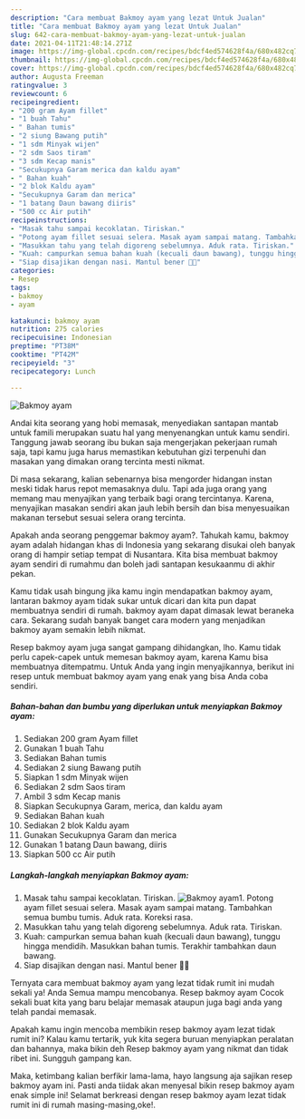 ```yaml
---
description: "Cara membuat Bakmoy ayam yang lezat Untuk Jualan"
title: "Cara membuat Bakmoy ayam yang lezat Untuk Jualan"
slug: 642-cara-membuat-bakmoy-ayam-yang-lezat-untuk-jualan
date: 2021-04-11T21:48:14.271Z
image: https://img-global.cpcdn.com/recipes/bdcf4ed574628f4a/680x482cq70/bakmoy-ayam-foto-resep-utama.jpg
thumbnail: https://img-global.cpcdn.com/recipes/bdcf4ed574628f4a/680x482cq70/bakmoy-ayam-foto-resep-utama.jpg
cover: https://img-global.cpcdn.com/recipes/bdcf4ed574628f4a/680x482cq70/bakmoy-ayam-foto-resep-utama.jpg
author: Augusta Freeman
ratingvalue: 3
reviewcount: 6
recipeingredient:
- "200 gram Ayam fillet"
- "1 buah Tahu"
- " Bahan tumis"
- "2 siung Bawang putih"
- "1 sdm Minyak wijen"
- "2 sdm Saos tiram"
- "3 sdm Kecap manis"
- "Secukupnya Garam merica dan kaldu ayam"
- " Bahan kuah"
- "2 blok Kaldu ayam"
- "Secukupnya Garam dan merica"
- "1 batang Daun bawang diiris"
- "500 cc Air putih"
recipeinstructions:
- "Masak tahu sampai kecoklatan. Tiriskan."
- "Potong ayam fillet sesuai selera. Masak ayam sampai matang. Tambahkan semua bumbu tumis. Aduk rata. Koreksi rasa."
- "Masukkan tahu yang telah digoreng sebelumnya. Aduk rata. Tiriskan."
- "Kuah: campurkan semua bahan kuah (kecuali daun bawang), tunggu hingga mendidih. Masukkan bahan tumis. Terakhir tambahkan daun bawang."
- "Siap disajikan dengan nasi. Mantul bener 👍🏼"
categories:
- Resep
tags:
- bakmoy
- ayam

katakunci: bakmoy ayam 
nutrition: 275 calories
recipecuisine: Indonesian
preptime: "PT38M"
cooktime: "PT42M"
recipeyield: "3"
recipecategory: Lunch

---
```



![Bakmoy ayam](https://img-global.cpcdn.com/recipes/bdcf4ed574628f4a/680x482cq70/bakmoy-ayam-foto-resep-utama.jpg)

Andai kita seorang yang hobi memasak, menyediakan santapan mantab untuk famili merupakan suatu hal yang menyenangkan untuk kamu sendiri. Tanggung jawab seorang ibu bukan saja mengerjakan pekerjaan rumah saja, tapi kamu juga harus memastikan kebutuhan gizi terpenuhi dan masakan yang dimakan orang tercinta mesti nikmat.

Di masa  sekarang, kalian sebenarnya bisa mengorder hidangan instan meski tidak harus repot memasaknya dulu. Tapi ada juga orang yang memang mau menyajikan yang terbaik bagi orang tercintanya. Karena, menyajikan masakan sendiri akan jauh lebih bersih dan bisa menyesuaikan makanan tersebut sesuai selera orang tercinta. 



Apakah anda seorang penggemar bakmoy ayam?. Tahukah kamu, bakmoy ayam adalah hidangan khas di Indonesia yang sekarang disukai oleh banyak orang di hampir setiap tempat di Nusantara. Kita bisa membuat bakmoy ayam sendiri di rumahmu dan boleh jadi santapan kesukaanmu di akhir pekan.

Kamu tidak usah bingung jika kamu ingin mendapatkan bakmoy ayam, lantaran bakmoy ayam tidak sukar untuk dicari dan kita pun dapat membuatnya sendiri di rumah. bakmoy ayam dapat dimasak lewat beraneka cara. Sekarang sudah banyak banget cara modern yang menjadikan bakmoy ayam semakin lebih nikmat.

Resep bakmoy ayam juga sangat gampang dihidangkan, lho. Kamu tidak perlu capek-capek untuk memesan bakmoy ayam, karena Kamu bisa membuatnya ditempatmu. Untuk Anda yang ingin menyajikannya, berikut ini resep untuk membuat bakmoy ayam yang enak yang bisa Anda coba sendiri.

<!--inarticleads1-->

##### Bahan-bahan dan bumbu yang diperlukan untuk menyiapkan Bakmoy ayam:

1. Sediakan 200 gram Ayam fillet
1. Gunakan 1 buah Tahu
1. Sediakan  Bahan tumis
1. Sediakan 2 siung Bawang putih
1. Siapkan 1 sdm Minyak wijen
1. Sediakan 2 sdm Saos tiram
1. Ambil 3 sdm Kecap manis
1. Siapkan Secukupnya Garam, merica, dan kaldu ayam
1. Sediakan  Bahan kuah
1. Sediakan 2 blok Kaldu ayam
1. Gunakan Secukupnya Garam dan merica
1. Gunakan 1 batang Daun bawang, diiris
1. Siapkan 500 cc Air putih




<!--inarticleads2-->

##### Langkah-langkah menyiapkan Bakmoy ayam:

1. Masak tahu sampai kecoklatan. Tiriskan.
<img src="https://img-global.cpcdn.com/steps/499aa0ea906934ed/160x128cq70/bakmoy-ayam-langkah-memasak-1-foto.jpg" alt="Bakmoy ayam">1. Potong ayam fillet sesuai selera. Masak ayam sampai matang. Tambahkan semua bumbu tumis. Aduk rata. Koreksi rasa.
1. Masukkan tahu yang telah digoreng sebelumnya. Aduk rata. Tiriskan.
1. Kuah: campurkan semua bahan kuah (kecuali daun bawang), tunggu hingga mendidih. Masukkan bahan tumis. Terakhir tambahkan daun bawang.
1. Siap disajikan dengan nasi. Mantul bener 👍🏼




Ternyata cara membuat bakmoy ayam yang lezat tidak rumit ini mudah sekali ya! Anda Semua mampu mencobanya. Resep bakmoy ayam Cocok sekali buat kita yang baru belajar memasak ataupun juga bagi anda yang telah pandai memasak.

Apakah kamu ingin mencoba membikin resep bakmoy ayam lezat tidak rumit ini? Kalau kamu tertarik, yuk kita segera buruan menyiapkan peralatan dan bahannya, maka bikin deh Resep bakmoy ayam yang nikmat dan tidak ribet ini. Sungguh gampang kan. 

Maka, ketimbang kalian berfikir lama-lama, hayo langsung aja sajikan resep bakmoy ayam ini. Pasti anda tiidak akan menyesal bikin resep bakmoy ayam enak simple ini! Selamat berkreasi dengan resep bakmoy ayam lezat tidak rumit ini di rumah masing-masing,oke!.

